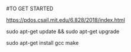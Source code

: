 #TO GET STARTED

https://pdos.csail.mit.edu/6.828/2018/index.html

sudo apt-get update && sudo apt-get upgrade

sudo apt-get install gcc make
